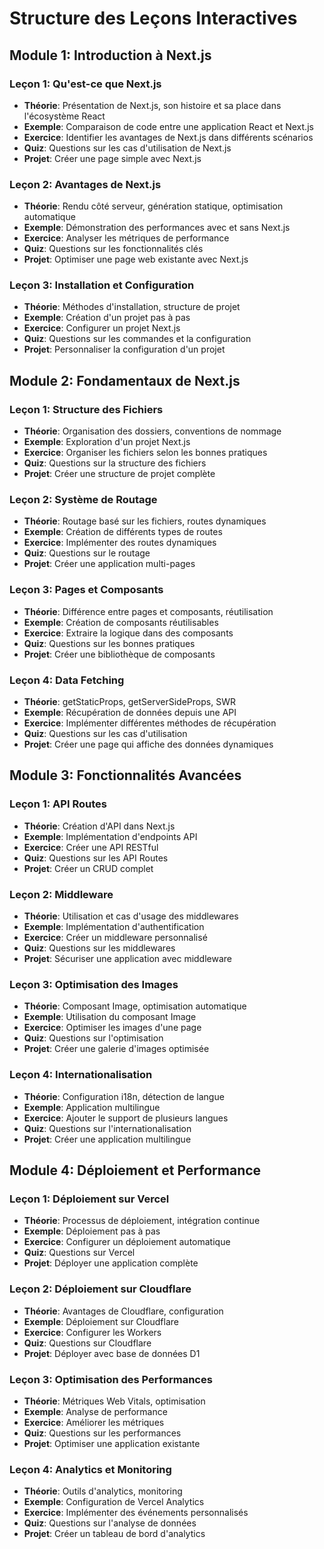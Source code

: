 # Structure des Leçons Interactives

## Module 1: Introduction à Next.js

### Leçon 1: Qu'est-ce que Next.js
- **Théorie**: Présentation de Next.js, son histoire et sa place dans l'écosystème React
- **Exemple**: Comparaison de code entre une application React et Next.js
- **Exercice**: Identifier les avantages de Next.js dans différents scénarios
- **Quiz**: Questions sur les cas d'utilisation de Next.js
- **Projet**: Créer une page simple avec Next.js

### Leçon 2: Avantages de Next.js
- **Théorie**: Rendu côté serveur, génération statique, optimisation automatique
- **Exemple**: Démonstration des performances avec et sans Next.js
- **Exercice**: Analyser les métriques de performance
- **Quiz**: Questions sur les fonctionnalités clés
- **Projet**: Optimiser une page web existante avec Next.js

### Leçon 3: Installation et Configuration
- **Théorie**: Méthodes d'installation, structure de projet
- **Exemple**: Création d'un projet pas à pas
- **Exercice**: Configurer un projet Next.js
- **Quiz**: Questions sur les commandes et la configuration
- **Projet**: Personnaliser la configuration d'un projet

## Module 2: Fondamentaux de Next.js

### Leçon 1: Structure des Fichiers
- **Théorie**: Organisation des dossiers, conventions de nommage
- **Exemple**: Exploration d'un projet Next.js
- **Exercice**: Organiser les fichiers selon les bonnes pratiques
- **Quiz**: Questions sur la structure des fichiers
- **Projet**: Créer une structure de projet complète

### Leçon 2: Système de Routage
- **Théorie**: Routage basé sur les fichiers, routes dynamiques
- **Exemple**: Création de différents types de routes
- **Exercice**: Implémenter des routes dynamiques
- **Quiz**: Questions sur le routage
- **Projet**: Créer une application multi-pages

### Leçon 3: Pages et Composants
- **Théorie**: Différence entre pages et composants, réutilisation
- **Exemple**: Création de composants réutilisables
- **Exercice**: Extraire la logique dans des composants
- **Quiz**: Questions sur les bonnes pratiques
- **Projet**: Créer une bibliothèque de composants

### Leçon 4: Data Fetching
- **Théorie**: getStaticProps, getServerSideProps, SWR
- **Exemple**: Récupération de données depuis une API
- **Exercice**: Implémenter différentes méthodes de récupération
- **Quiz**: Questions sur les cas d'utilisation
- **Projet**: Créer une page qui affiche des données dynamiques

## Module 3: Fonctionnalités Avancées

### Leçon 1: API Routes
- **Théorie**: Création d'API dans Next.js
- **Exemple**: Implémentation d'endpoints API
- **Exercice**: Créer une API RESTful
- **Quiz**: Questions sur les API Routes
- **Projet**: Créer un CRUD complet

### Leçon 2: Middleware
- **Théorie**: Utilisation et cas d'usage des middlewares
- **Exemple**: Implémentation d'authentification
- **Exercice**: Créer un middleware personnalisé
- **Quiz**: Questions sur les middlewares
- **Projet**: Sécuriser une application avec middleware

### Leçon 3: Optimisation des Images
- **Théorie**: Composant Image, optimisation automatique
- **Exemple**: Utilisation du composant Image
- **Exercice**: Optimiser les images d'une page
- **Quiz**: Questions sur l'optimisation
- **Projet**: Créer une galerie d'images optimisée

### Leçon 4: Internationalisation
- **Théorie**: Configuration i18n, détection de langue
- **Exemple**: Application multilingue
- **Exercice**: Ajouter le support de plusieurs langues
- **Quiz**: Questions sur l'internationalisation
- **Projet**: Créer une application multilingue

## Module 4: Déploiement et Performance

### Leçon 1: Déploiement sur Vercel
- **Théorie**: Processus de déploiement, intégration continue
- **Exemple**: Déploiement pas à pas
- **Exercice**: Configurer un déploiement automatique
- **Quiz**: Questions sur Vercel
- **Projet**: Déployer une application complète

### Leçon 2: Déploiement sur Cloudflare
- **Théorie**: Avantages de Cloudflare, configuration
- **Exemple**: Déploiement sur Cloudflare
- **Exercice**: Configurer les Workers
- **Quiz**: Questions sur Cloudflare
- **Projet**: Déployer avec base de données D1

### Leçon 3: Optimisation des Performances
- **Théorie**: Métriques Web Vitals, optimisation
- **Exemple**: Analyse de performance
- **Exercice**: Améliorer les métriques
- **Quiz**: Questions sur les performances
- **Projet**: Optimiser une application existante

### Leçon 4: Analytics et Monitoring
- **Théorie**: Outils d'analytics, monitoring
- **Exemple**: Configuration de Vercel Analytics
- **Exercice**: Implémenter des événements personnalisés
- **Quiz**: Questions sur l'analyse de données
- **Projet**: Créer un tableau de bord d'analytics
